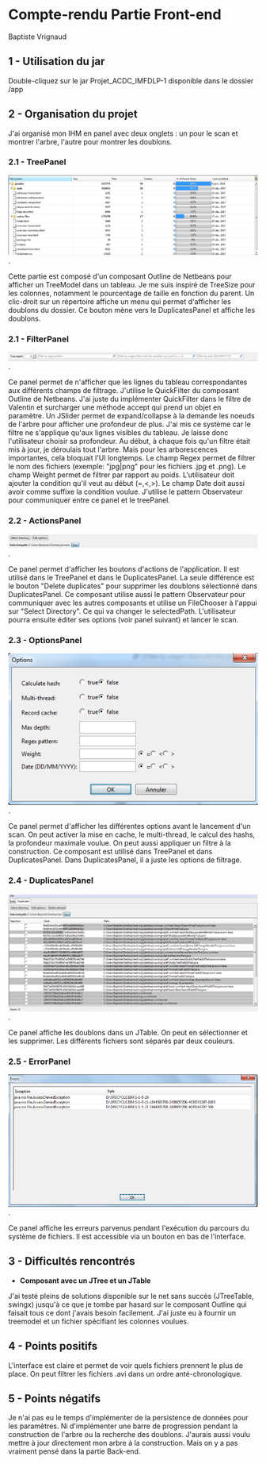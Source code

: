 # Compte-rendu Partie Front-end

Baptiste Vrignaud

## 1 - Utilisation du jar

Double-cliquez sur le jar Projet_ACDC_IMFDLP-1 disponible dans le dossier /app
        
## 2 - Organisation du projet

J'ai organisé mon IHM en panel avec deux onglets : un pour le scan et montrer l'arbre, l'autre pour montrer les doublons.

### 2.1 - TreePanel

![TreePanel](images/treepanel.PNG).

Cette partie est composé d'un composant Outline de Netbeans pour afficher un TreeModel dans un tableau.
Je me suis inspiré de TreeSize pour les colonnes, notamment le pourcentage de taille en fonction du parent.
Un clic-droit sur un répertoire affiche un menu qui permet d'afficher les doublons du dossier. Ce bouton mène vers le DuplicatesPanel et affiche les doublons.

### 2.1 - FilterPanel

![FilterPanel](images/filterpanel.PNG).

Ce panel permet de n'afficher que les lignes du tableau correspondantes aux différents champs de filtrage.
J'utilise le QuickFilter du composant Outline de Netbeans. J'ai juste du implémenter QuickFilter dans le filtre de Valentin et surcharger une méthode accept qui prend un objet en paramètre.
Un JSlider permet de expand/collapse à la demande les noeuds de l'arbre pour afficher une profondeur de plus.
J'ai mis ce système car le filtre ne s'applique qu'aux lignes visibles du tableau. Je laisse donc l'utilisateur choisir sa profondeur.
Au début, à chaque fois qu'un filtre était mis à jour, je déroulais tout l'arbre. Mais pour les arborescences importantes, cela bloquait l'UI longtemps.
Le champ Regex permet de filtrer le nom des fichiers (exemple: "jpg|png" pour les fichiers .jpg et .png).
Le champ Weight permet de filtrer par rapport au poids. L'utilisateur doit ajouter la condition qu'il veut au début (=,<,>).
Le champ Date doit aussi avoir comme suffixe la condition voulue.
J'utilise le pattern Observateur pour communiquer entre ce panel et le treePanel.

### 2.2 - ActionsPanel

![ActionsPanel](images/actionsPanel.PNG).

Ce panel permet d'afficher les boutons d'actions de l'application. Il est utilisé dans le TreePanel et dans le DuplicatesPanel.
La seule différence est le bouton "Delete duplicates" pour supprimer les doublons sélectionné dans DuplicatesPanel.
Ce composant utilise aussi le pattern Observateur pour communiquer avec les autres composants et utilise un FileChooser à l'appui sur "Select Directory".
Ce qui va changer le selectedPath. L'utilisateur pourra ensuite éditer ses options (voir panel suivant) et lancer le scan.

### 2.3 - OptionsPanel

![OptionsPanel](images/optionsPanel.PNG).

Ce panel permet d'afficher les différentes options avant le lancement d'un scan. On peut activer la mise en cache, le multi-thread, le calcul des hashs,
la profondeur maximale voulue. On peut aussi appliquer un filtre à la construction.
Ce composant est utilisé dans TreePanel et dans DuplicatesPanel. Dans DuplicatesPanel, il a juste les options de filtrage.

### 2.4 - DuplicatesPanel

![DuplicatesPanel](images/DuplicatesPanel.PNG).

Ce panel affiche les doublons dans un JTable. On peut en sélectionner et les supprimer. Les différents fichiers sont séparés par deux couleurs.

### 2.5 - ErrorPanel

![ErrorPanel](images/errors.PNG).

Ce panel affiche les erreurs parvenus pendant l'exécution du parcours du système de fichiers. Il est accessible via un bouton en bas de l'interface.

## 3 - Difficultés rencontrés

* **Composant avec un JTree et un JTable**

J'ai testé pleins de solutions disponible sur le net sans succès (JTreeTable, swingx) jusqu'à ce que je tombe par hasard sur le composant Outline
qui faisait tous ce dont j'avais besoin facilement. J'ai juste eu à fournir un treemodel et un fichier spécifiant les colonnes voulues.

## 4 - Points positifs

L'interface est claire et permet de voir quels fichiers prennent le plus de place. On peut filtrer les fichiers .avi dans un ordre anté-chronologique.

## 5 - Points négatifs

Je n'ai pas eu le temps d'implémenter de la persistence de données pour les paramètres. Ni d'implémenter une barre de progression pendant la construction de l'arbre
ou la recherche des doublons. J'aurais aussi voulu mettre à jour directement mon arbre à la construction. Mais on y a pas vraiment pensé dans la partie Back-end.